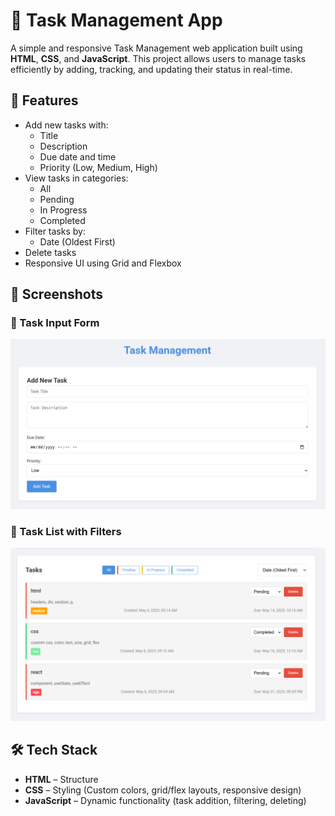 # 📝 Task Management App

A simple and responsive Task Management web application built using **HTML**, **CSS**, and **JavaScript**. This project allows users to manage tasks efficiently by adding, tracking, and updating their status in real-time.

## 🚀 Features

- Add new tasks with:
  - Title
  - Description
  - Due date and time
  - Priority (Low, Medium, High)
- View tasks in categories:
  - All
  - Pending
  - In Progress
  - Completed
- Filter tasks by:
  - Date (Oldest First)
- Delete tasks
- Responsive UI using Grid and Flexbox

## 📸 Screenshots

### 🔹 Task Input Form
![Task Input Form](images/task-input-form.png)

### 🔹 Task List with Filters
![Task List](images/task-list.png)

## 🛠️ Tech Stack

- **HTML** – Structure
- **CSS** – Styling (Custom colors, grid/flex layouts, responsive design)
- **JavaScript** – Dynamic functionality (task addition, filtering, deleting)



